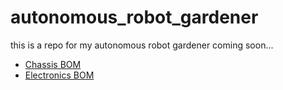 # autonomous_robot_gardener
this is a repo for my autonomous robot gardener
coming soon...

- [Chassis BOM](docs/chassis_bom.md)
- [Electronics BOM](docs/electronics_bom.md)

